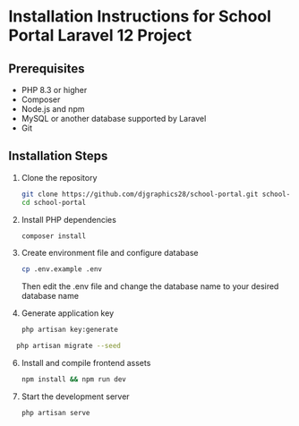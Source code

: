 # Installation Instructions for School Portal Laravel 12 Project

## Prerequisites
- PHP 8.3 or higher
- Composer
- Node.js and npm
- MySQL or another database supported by Laravel
- Git

## Installation Steps

1. Clone the repository
   ```bash
   git clone https://github.com/djgraphics28/school-portal.git school-portal
   cd school-portal
   ```

2. Install PHP dependencies
   ```bash
   composer install
   ```

3. Create environment file and configure database
   ```bash
   cp .env.example .env
   ```
   Then edit the .env file and change the database name to your desired database name

4. Generate application key
   ```bash
   php artisan key:generate
   ```
 ```bash
   php artisan migrate --seed
   ```

6. Install and compile frontend assets
   ```bash
   npm install && npm run dev
   ```

7. Start the development server
   ```bash
   php artisan serve
   ```

